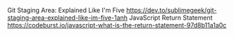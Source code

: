 Git Staging Area: Explained Like I'm Five
  https://dev.to/sublimegeek/git-staging-area-explained-like-im-five-1anh
JavaScript Return Statement
  https://codeburst.io/javascript-what-is-the-return-statement-97d8b11a1a0c
